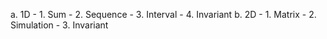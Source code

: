 a. 1D
	- 1. Sum
	- 2. Sequence
	- 3. Interval
	- 4. Invariant
b. 2D
	- 1. Matrix
	- 2. Simulation
	- 3. Invariant
